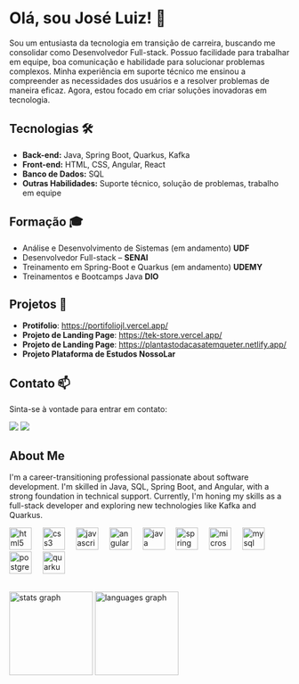 # Olá, sou José Luiz! 👋
Sou um entusiasta da tecnologia em transição de carreira, buscando me consolidar como Desenvolvedor Full-stack. Possuo facilidade para trabalhar em equipe, boa comunicação e habilidade para solucionar problemas complexos. Minha experiência em suporte técnico me ensinou a compreender as necessidades dos usuários e a resolver problemas de maneira eficaz. Agora, estou focado em criar soluções inovadoras em tecnologia.

## Tecnologias 🛠️
- **Back-end:** Java, Spring Boot, Quarkus, Kafka
- **Front-end:** HTML, CSS, Angular, React
- **Banco de Dados:** SQL
- **Outras Habilidades:** Suporte técnico, solução de problemas, trabalho em equipe

## Formação 🎓
- Análise e Desenvolvimento de Sistemas (em andamento) **UDF**
- Desenvolvedor Full-stack – **SENAI**
- Treinamento em Spring-Boot e Quarkus (em andamento) **UDEMY**
- Treinamentos e Bootcamps Java **DIO**

## Projetos 🚀
- **Protifolio**: https://portifoliojl.vercel.app/
- **Projeto de Landing Page**: https://tek-store.vercel.app/
- **Projeto de Landing Page**: https://plantastodacasatemqueter.netlify.app/
- **Projeto Plataforma de Estudos NossoLar**

## Contato 📫
Sinta-se à vontade para entrar em contato:
<div> 
  <a href="mailto:joseluiz.smarques@gmail.com"><img src="https://img.shields.io/badge/-Gmail-%23333?style=for-the-badge&logo=gmail&logoColor=white" target="_blank"></a>
  <a href="https://www.linkedin.com/in/joseluizs" target="_blank"><img src="https://img.shields.io/badge/-LinkedIn-%230077B5?style=for-the-badge&logo=linkedin&logoColor=white" target="_blank"></a> 
</div>


## About Me
I'm a career-transitioning professional passionate about software development. I'm skilled in Java, SQL, Spring Boot, and Angular, with a strong foundation in technical support. Currently, I'm honing my skills as a full-stack developer and exploring new technologies like Kafka and Quarkus.

<div align="left">
  <img src="https://cdn.jsdelivr.net/gh/devicons/devicon/icons/html5/html5-original.svg" height="40" alt="html5 logo"  />
  <img width="12" />
  <img src="https://cdn.jsdelivr.net/gh/devicons/devicon/icons/css3/css3-original.svg" height="40" alt="css3 logo"  />
  <img width="12" />
  <img src="https://cdn.jsdelivr.net/gh/devicons/devicon/icons/javascript/javascript-original.svg" height="40" alt="javascript logo"  />
  <img width="12" />
  <img src="https://cdn.jsdelivr.net/gh/devicons/devicon/icons/angularjs/angularjs-original.svg" height="40" alt="angularjs logo"  />
  <img width="12" />
  <img src="https://cdn.jsdelivr.net/gh/devicons/devicon/icons/java/java-original.svg" height="40" alt="java logo"  />
  <img width="12" />
  <img src="https://cdn.jsdelivr.net/gh/devicons/devicon/icons/spring/spring-original.svg" height="40" alt="spring logo"  />
  <img width="12" />
  <img src="https://cdn.jsdelivr.net/gh/devicons/devicon/icons/microsoftsqlserver/microsoftsqlserver-plain.svg" height="40" alt="microsoftsqlserver logo"  />
  <img width="12" />
  <img src="https://cdn.jsdelivr.net/gh/devicons/devicon/icons/mysql/mysql-original.svg" height="40" alt="mysql logo"  />
  <img width="12" />
  <img src="https://cdn.jsdelivr.net/gh/devicons/devicon/icons/postgresql/postgresql-original.svg" height="40" alt="postgresql logo"  />
  <img width="12" />
  <img src="https://cdn.jsdelivr.net/gh/devicons/devicon/icons/quarkus/quarkus-original.svg" height="40" alt="quarkus logo"  />
  <img width="12" /> 
</div>

##

<div>
  <img src="https://github-readme-stats.vercel.app/api?username=joseluizs&hide_title=false&hide_rank=false&show_icons=true&include_all_commits=true&count_private=true&disable_animations=false&theme=dracula&locale=en&hide_border=false&order=1" height="150" alt="stats graph"  />
  <img src="https://github-readme-stats.vercel.app/api/top-langs?username=joseluizs&locale=en&hide_title=false&layout=compact&card_width=320&langs_count=5&theme=dracula&hide_border=false&order=2" height="150" alt="languages graph"  />
</div>

###

